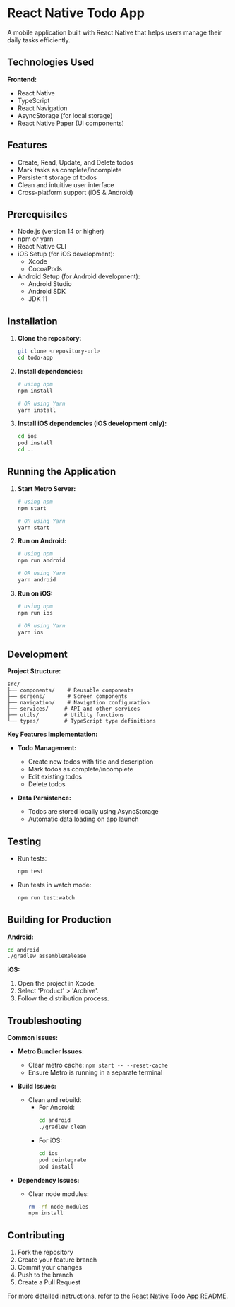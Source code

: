 # React Native Todo App

A mobile application built with React Native that helps users manage their daily tasks efficiently.

## Technologies Used

**Frontend:**

- React Native
- TypeScript
- React Navigation
- AsyncStorage (for local storage)
- React Native Paper (UI components)

## Features

- Create, Read, Update, and Delete todos
- Mark tasks as complete/incomplete
- Persistent storage of todos
- Clean and intuitive user interface
- Cross-platform support (iOS & Android)

## Prerequisites

- Node.js (version 14 or higher)
- npm or yarn
- React Native CLI
- iOS Setup (for iOS development):
  - Xcode
  - CocoaPods
- Android Setup (for Android development):
  - Android Studio
  - Android SDK
  - JDK 11

## Installation

1. **Clone the repository:**

   ```bash
   git clone <repository-url>
   cd todo-app
   ```

2. **Install dependencies:**

   ```bash
   # using npm
   npm install

   # OR using Yarn
   yarn install
   ```

3. **Install iOS dependencies (iOS development only):**

   ```bash
   cd ios
   pod install
   cd ..
   ```

## Running the Application

1. **Start Metro Server:**

   ```bash
   # using npm
   npm start

   # OR using Yarn
   yarn start
   ```

2. **Run on Android:**

   ```bash
   # using npm
   npm run android

   # OR using Yarn
   yarn android
   ```

3. **Run on iOS:**

   ```bash
   # using npm
   npm run ios

   # OR using Yarn
   yarn ios
   ```

## Development

**Project Structure:**

```
src/
├── components/    # Reusable components
├── screens/       # Screen components
├── navigation/    # Navigation configuration
├── services/     # API and other services
├── utils/        # Utility functions
└── types/        # TypeScript type definitions
```

**Key Features Implementation:**

- **Todo Management:**
  - Create new todos with title and description
  - Mark todos as complete/incomplete
  - Edit existing todos
  - Delete todos

- **Data Persistence:**
  - Todos are stored locally using AsyncStorage
  - Automatic data loading on app launch

## Testing

- Run tests:
  ```bash
  npm test
  ```
- Run tests in watch mode:
  ```bash
  npm run test:watch
  ```

## Building for Production

**Android:**

```bash
cd android
./gradlew assembleRelease
```

**iOS:**

1. Open the project in Xcode.
2. Select 'Product' > 'Archive'.
3. Follow the distribution process.

## Troubleshooting

**Common Issues:**

- **Metro Bundler Issues:**
  - Clear metro cache: `npm start -- --reset-cache`
  - Ensure Metro is running in a separate terminal

- **Build Issues:**
  - Clean and rebuild:
    - For Android:
      ```bash
      cd android
      ./gradlew clean
      ```
    - For iOS:
      ```bash
      cd ios
      pod deintegrate
      pod install
      ```

- **Dependency Issues:**
  - Clear node modules:
    ```bash
    rm -rf node_modules
    npm install
    ```

## Contributing

1. Fork the repository
2. Create your feature branch
3. Commit your changes
4. Push to the branch
5. Create a Pull Request

For more detailed instructions, refer to the [React Native Todo App README](https://github.com/ghoshabhi/react-native-todo-app).  